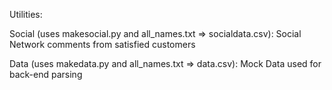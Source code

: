 Utilities:

Social (uses makesocial.py and all_names.txt => socialdata.csv):
Social Network comments from satisfied customers

Data (uses makedata.py and all_names.txt => data.csv):
Mock Data used for back-end parsing 

